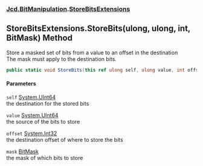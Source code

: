 ### [Jcd.BitManipulation](Jcd_BitManipulation.md 'Jcd.BitManipulation').[StoreBitsExtensions](Jcd_BitManipulation_StoreBitsExtensions.md 'Jcd.BitManipulation.StoreBitsExtensions')
## StoreBitsExtensions.StoreBits(ulong, ulong, int, BitMask) Method
Store a masked set of bits from a value to an offset in the destination  
The mask must apply to the destination bits.  
```csharp
public static void StoreBits(this ref ulong self, ulong value, int offset, Jcd.BitManipulation.BitMask mask);
```
#### Parameters
<a name='Jcd_BitManipulation_StoreBitsExtensions_StoreBits(ulong_ulong_int_Jcd_BitManipulation_BitMask)_self'></a>
`self` [System.UInt64](https://docs.microsoft.com/en-us/dotnet/api/System.UInt64 'System.UInt64')  
the destination for the stored bits
  
<a name='Jcd_BitManipulation_StoreBitsExtensions_StoreBits(ulong_ulong_int_Jcd_BitManipulation_BitMask)_value'></a>
`value` [System.UInt64](https://docs.microsoft.com/en-us/dotnet/api/System.UInt64 'System.UInt64')  
the source of the bits to store
  
<a name='Jcd_BitManipulation_StoreBitsExtensions_StoreBits(ulong_ulong_int_Jcd_BitManipulation_BitMask)_offset'></a>
`offset` [System.Int32](https://docs.microsoft.com/en-us/dotnet/api/System.Int32 'System.Int32')  
the destination offset of where to store the bits
  
<a name='Jcd_BitManipulation_StoreBitsExtensions_StoreBits(ulong_ulong_int_Jcd_BitManipulation_BitMask)_mask'></a>
`mask` [BitMask](Jcd_BitManipulation_BitMask.md 'Jcd.BitManipulation.BitMask')  
the mask of which bits to store
  

